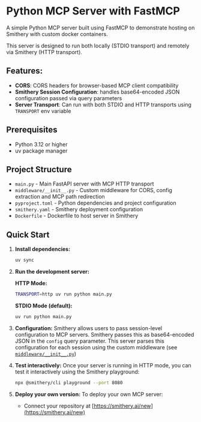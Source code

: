 # Python MCP Server with FastMCP

A simple Python MCP server built using FastMCP to demonstrate hosting on Smithery with custom docker containers.

This server is designed to run both locally (STDIO transport) and remotely via Smithery (HTTP transport).

## Features:

- **CORS**: CORS headers for browser-based MCP client compatibility
- **Smithery Session Configuration**: handles base64-encoded JSON configuration passed via query parameters
- **Server Transport**: Can run with both STDIO and HTTP transports using `TRANSPORT` env variable

## Prerequisites

- Python 3.12 or higher
- uv package manager

## Project Structure

- `main.py` - Main FastAPI server with MCP HTTP transport
- `middleware/__init__.py` - Custom middleware for CORS, config extraction and MCP path redirection
- `pyproject.toml` - Python dependencies and project configuration
- `smithery.yaml` - Smithery deployment configuration
- `Dockerfile` - Dockerfile to host server in Smithery

## Quick Start

1. **Install dependencies:**
   ```bash
   uv sync
   ```
   
2. **Run the development server:**

   **HTTP Mode:**
   ```bash
   TRANSPORT=http uv run python main.py
   ```

   **STDIO Mode (default):**
   ```bash
   uv run python main.py
   ```

3. **Configuration:**
   Smithery allows users to pass session-level configuration to MCP servers. Smithery passes this as base64-encoded JSON in the `config` query parameter. This server parses this configuration for each session using the custom middleware (see [`middleware/__init__.py`](middleware/__init__.py))

4. **Test interactively:**
   Once your server is running in HTTP mode, you can test it interactively using the Smithery playground:
   ```bash
   npx @smithery/cli playground --port 8080
   ```

5. **Deploy your own version:**
   To deploy your own MCP server:
   - Connect your repository at [https://smithery.ai/new](https://smithery.ai/new)